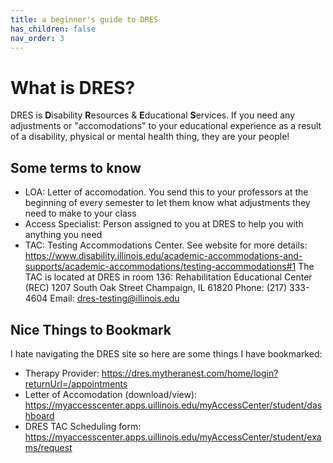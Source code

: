 ```yaml
---
title: a beginner's guide to DRES
has_children: false
nav_order: 3
---
```


# What is DRES?

DRES is **D**isability **R**esources & **E**ducational **S**ervices. If you need any adjustments or "accomodations" to your educational experience as a result of a disability, physical or mental health thing, they are your people!

## Some terms to know

- LOA: Letter of accomodation. You send this to your professors at the beginning of every semester to let them know what adjustments they need to make to your class
- Access Specialist: Person assigned to you at DRES to help you with anything you need
- TAC: Testing Accommodations Center. See website for more details: https://www.disability.illinois.edu/academic-accommodations-and-supports/academic-accommodations/testing-accommodations#1 
  The TAC is located at DRES in room 136:
  Rehabilitation Educational Center (REC)
  1207 South Oak Street
  Champaign, IL 61820
  Phone: (217) 333-4604
  Email: dres-testing@illinois.edu

## Nice Things to Bookmark

I hate navigating the DRES site so here are some things I have bookmarked:
- Therapy Provider: https://dres.mytheranest.com/home/login?returnUrl=/appointments
- Letter of Accomodation (download/view): https://myaccesscenter.apps.uillinois.edu/myAccessCenter/student/dashboard
- DRES TAC Scheduling form: https://myaccesscenter.apps.uillinois.edu/myAccessCenter/student/exams/request

